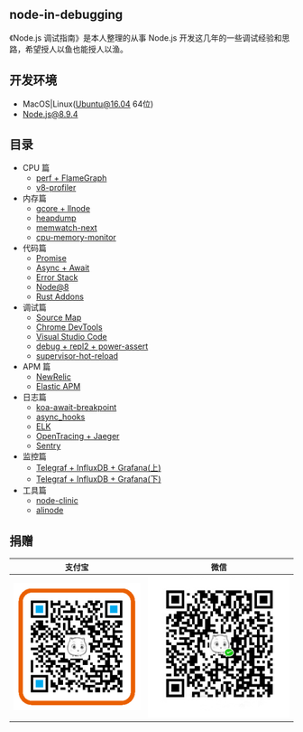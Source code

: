 ## node-in-debugging

《Node.js 调试指南》是本人整理的从事 Node.js 开发这几年的一些调试经验和思路，希望授人以鱼也能授人以渔。

## 开发环境

- MacOS|Linux(Ubuntu@16.04 64位)
- Node.js@8.9.4

## 目录

- CPU 篇
  - [perf + FlameGraph](https://github.com/nswbmw/node-in-debugging/blob/master/1.1%20perf%20%2B%20FlameGraph.md)
  - [v8-profiler](https://github.com/nswbmw/node-in-debugging/blob/master/1.2%20v8-profiler.md)
- 内存篇
  - [gcore + llnode](https://github.com/nswbmw/node-in-debugging/blob/master/2.1%20gcore%20%2B%20llnode.md)
  - [heapdump](https://github.com/nswbmw/node-in-debugging/blob/master/2.2%20heapdump.md)
  - [memwatch-next](https://github.com/nswbmw/node-in-debugging/blob/master/2.3%20memwatch-next.md)
  - [cpu-memory-monitor](https://github.com/nswbmw/node-in-debugging/blob/master/2.4%20cpu-memory-monitor.md)
- 代码篇
  - [Promise](https://github.com/nswbmw/node-in-debugging/blob/master/3.1%20Promise.md)
  - [Async + Await](https://github.com/nswbmw/node-in-debugging/blob/master/3.2%20Async%20%2B%20Await.md)
  - [Error Stack](https://github.com/nswbmw/node-in-debugging/blob/master/3.3%20Error%20Stack.md)
  - [Node@8](https://github.com/nswbmw/node-in-debugging/blob/master/3.4%20Node%408.md)
  - [Rust Addons](https://github.com/nswbmw/node-in-debugging/blob/master/3.5%20Rust%20Addons.md)
- 调试篇
  - [Source Map](https://github.com/nswbmw/node-in-debugging/blob/master/4.1%20Source%20Map.md)
  - [Chrome DevTools](https://github.com/nswbmw/node-in-debugging/blob/master/4.2%20Chrome%20DevTools.md)
  - [Visual Studio Code](https://github.com/nswbmw/node-in-debugging/blob/master/4.3%20Visual%20Studio%20Code.md)
  - [debug + repl2 + power-assert](https://github.com/nswbmw/node-in-debugging/blob/master/4.4%20debug%20%2B%20repl2%20%2B%20power-assert.md)
  - [supervisor-hot-reload](https://github.com/nswbmw/node-in-debugging/blob/master/4.5%20supervisor-hot-reload.md)
- APM 篇
  - [NewRelic](https://github.com/nswbmw/node-in-debugging/blob/master/5.1%20NewRelic.md)
  - [Elastic APM](https://github.com/nswbmw/node-in-debugging/blob/master/5.2%20Elastic%20APM.md)
- 日志篇
  - [koa-await-breakpoint](https://github.com/nswbmw/node-in-debugging/blob/master/6.1%20koa-await-breakpoint.md)
  - [async_hooks](https://github.com/nswbmw/node-in-debugging/blob/master/6.2%20async_hooks.md)
  - [ELK](https://github.com/nswbmw/node-in-debugging/blob/master/6.3%20ELK.md)
  - [OpenTracing + Jaeger](https://github.com/nswbmw/node-in-debugging/blob/master/6.4%20OpenTracing%20%2B%20Jaeger.md)
  - [Sentry](https://github.com/nswbmw/node-in-debugging/blob/master/6.5%20Sentry.md)
- 监控篇
  - [Telegraf + InfluxDB + Grafana(上)](https://github.com/nswbmw/node-in-debugging/blob/master/7.1%20Telegraf%20%2B%20InfluxDB%20%2B%20Grafana(%E4%B8%8A).md)
  - [Telegraf + InfluxDB + Grafana(下)](https://github.com/nswbmw/node-in-debugging/blob/master/7.2%20Telegraf%20%2B%20InfluxDB%20%2B%20Grafana(%E4%B8%8B).md)
- 工具篇
  - [node-clinic](https://github.com/nswbmw/node-in-debugging/blob/master/8.1%20node-clinic.md)
  - [alinode](https://github.com/nswbmw/node-in-debugging/blob/master/8.2%20alinode.md)

## 捐赠

支付宝 | 微信
------|------
![](./assets/alipay.png) | ![](./assets/wechat.jpeg)
